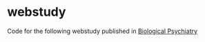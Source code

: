 # webstudy 

Code for the following webstudy published in [Biological Psychiatry](http://www.biologicalpsychiatryjournal.com/article/S0006-3223(18)30029-5/abstract)
